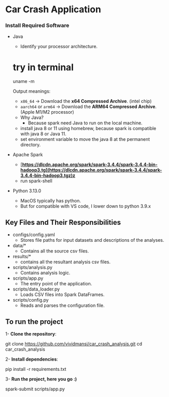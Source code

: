 # Car Crash Application

### Install Required Software

- Java
    - Identify  your processor architecture.
    
    # try in terminal
    uname -m
    
    Output meanings:
    
    - `x86_64` → Download the **x64 Compressed Archive**. (intel chip)
    - `aarch64` or `arm64` → Download the **ARM64 Compressed Archive**. (Apple M1/M2 processor)
    - Why Java?
        - Because spark need Java to run on the local machine.
    - install java 8 or 11 using homebrew, because spark is compatible with java 8 or Java 11.
    - set environment variable to move the java 8 at the permanent directory.
    
- Apache Spark
    - [**https://dlcdn.apache.org/spark/spark-3.4.4/spark-3.4.4-bin-hadoop3.tg](https://dlcdn.apache.org/spark/spark-3.4.4/spark-3.4.4-bin-hadoop3.tgz)z**
    - run spark-shell
- Python 3.13.0
    - MacOS typically has python.
    - But for compatible with VS code, I lower down to python 3.9.x
    

## Key Files and Their Responsibilities

- configs/config.yaml
    - Stores file paths for input datasets and descriptions of the analyses.
- data/*
    - Contains all the source csv files.
- results/*
    - contains all the resultant analysis csv files.
- scripts/analysis.py
    - Contains analysis logic.
- scripts/app.py
    - The entry point of the application.
- scripts/data_loader.py
    - Loads CSV files into Spark DataFrames.
- scripts/config.py
    - Reads and parses the configuration file.

## To run the project

1-  **Clone the repository**:

git clone https://github.com/vividmansi/car_crash_analysis.git
cd car_crash_analysis

2- **Install dependencies**:

pip install -r requirements.txt

3- **Run the project, here you go :)**

spark-submit scripts/app.py
